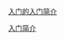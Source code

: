 [入门的入门简介](https://www.runoob.com/w3cnote/python-func-decorators.html)

[入门简介](https://www.jianshu.com/p/ee82b941772a)


